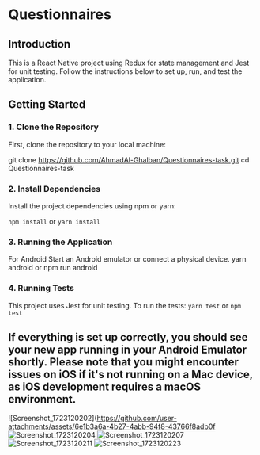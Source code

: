 # Questionnaires

## Introduction

This is a React Native project using Redux for state management and Jest for unit testing. Follow the instructions below to set up, run, and test the application.

## Getting Started

### 1. Clone the Repository

First, clone the repository to your local machine:

git clone https://github.com/AhmadAl-Ghalban/Questionnaires-task.git
cd Questionnaires-task

### 2. Install Dependencies
   Install the project dependencies using npm or yarn:

`npm install`
or
`yarn install`

### 3. Running the Application
   For Android
   Start an Android emulator or connect a physical device.
   yarn android or npm run android
### 4. Running Tests
   This project uses Jest for unit testing. To run the tests:
   `yarn test`
   or
   `npm test`
  ## If everything is set up correctly, you should see your new app running in your Android Emulator shortly. Please note that you might encounter issues on iOS if it's not running on a Mac device, as iOS development requires a macOS environment.

![Screenshot_1723120202](https://github.com/user-attachments/assets/6e1b3a6a-4b27-4abb-94f8-43766f8adb0f
![Screenshot_1723120204](https://github.com/user-attachments/assets/ac987ddb-cde0-4c1e-95c8-283ced54aaea)
![Screenshot_1723120207](https://github.com/user-attachments/assets/93aec873-cc68-49fd-9918-27ed5c78da70)
![Screenshot_1723120211](https://github.com/user-attachments/assets/7fa939ac-5cde-419c-87be-ef2a94bcc957)
![Screenshot_1723120223](https://github.com/user-attachments/assets/8a602954-e766-4abf-b3c9-cfa007a46ab6)

